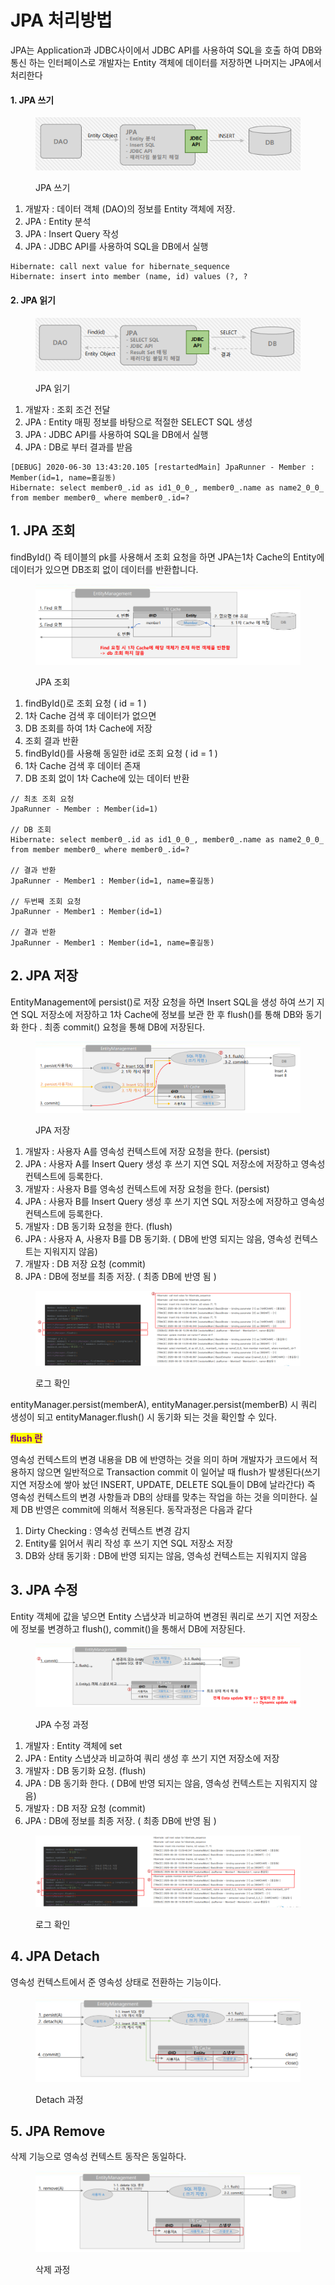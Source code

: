 # JPA 처리방법

JPA는 Application과 JDBC사이에서 JDBC API를 사용하여 SQL을 호출 하여 DB와 통신 하는 인터페이스로 개발자는 Entity 객체에 데이터를 저장하면 나머지는 JPA에서 처리한다

#### **1. JPA 쓰기**

<figure><img src="../../.gitbook/assets/image (103).png" alt=""><figcaption><p>JPA 쓰기</p></figcaption></figure>

1. 개발자 : 데이터 객체 (DAO)의 정보를 Entity 객체에 저장.
2. JPA : Entity 분석
3. JPA : Insert Query 작성
4. JPA : JDBC API를 사용하여 SQL을 DB에서 실행

```
Hibernate: call next value for hibernate_sequence
Hibernate: insert into member (name, id) values (?, ?
```

#### **2. JPA 읽기**

<figure><img src="../../.gitbook/assets/image (104).png" alt=""><figcaption><p>JPA 읽기</p></figcaption></figure>

1. 개발자 : 조회 조건 전달
2. JPA : Entity 매핑 정보를 바탕으로 적절한 SELECT SQL 생성
3. JPA : JDBC API를 사용하여 SQL을 DB에서 실행
4. JPA : DB로 부터 결과를 받음

```
[DEBUG] 2020-06-30 13:43:20.105 [restartedMain] JpaRunner - Member : Member(id=1, name=홍길동)
Hibernate: select member0_.id as id1_0_0_, member0_.name as name2_0_0_ from member member0_ where member0_.id=?
```

## **1. JPA 조회** <a href="#id-1-jpa" id="id-1-jpa"></a>

findById() 즉 테이블의 pk를 사용해서 조회 요청을 하면 JPA는1차 Cache의 Entity에 데이터가 있으면 DB조회 없이 데이터를 반환합니다.

<figure><img src="../../.gitbook/assets/image (105).png" alt=""><figcaption><p>JPA 조회</p></figcaption></figure>

1. findById()로 조회 요청 ( id = 1 )
2. 1차 Cache 검색 후 데이터가 없으면
3. DB 조회를 하여 1차 Cache에 저장
4. 조회 결과 반환
5. findById()를 사용해 동일한 id로 조회 요청 ( id = 1 )
6. 1차 Cache 검색 후 데이터 존재
7. DB 조회 없이 1차 Cache에 있는 데이터 반환

```
// 최초 조회 요청
JpaRunner - Member : Member(id=1)

// DB 조회
Hibernate: select member0_.id as id1_0_0_, member0_.name as name2_0_0_ from member member0_ where member0_.id=?

// 결과 반환 
JpaRunner - Member1 : Member(id=1, name=홍길동)

// 두번째 조회 요청
JpaRunner - Member1 : Member(id=1)

// 결과 반환 
JpaRunner - Member1 : Member(id=1, name=홍길동)

```

## **2. JPA 저장** <a href="#id-2-jpa" id="id-2-jpa"></a>

EntityManagement에 persist()로 저장 요청을 하면 Insert SQL을 생성 하여 쓰기 지연 SQL 저장소에 저장하고 1차 Cache에 정보를 보관 한 후 flush()를 통해 DB와 동기화 한다 . 최종 commit() 요청을 통해 DB에 저장된다.

<figure><img src="../../.gitbook/assets/image (106).png" alt=""><figcaption><p>JPA 저장</p></figcaption></figure>

1. 개발자 : 사용자 A를 영속성 컨텍스트에 저장 요청을 한다. (persist)
2. JPA : 사용자 A를 Insert Query 생성 후 쓰기 지연 SQL 저장소에 저장하고 영속성 컨텍스트에 등록한다.
3. 개발자 : 사용자 B를 영속성 컨텍스트에 저장 요청을 한다. (persist)
4. JPA : 사용자 B를 Insert Query 생성 후 쓰기 지연 SQL 저장소에 저장하고 영속성 컨텍스트에 등록한다.
5. 개발자 : DB 동기화 요청을 한다. (flush)
6. JPA : 사용자 A, 사용자 B를 DB 동기화. ( DB에 반영 되지는 않음, 영속성 컨텍스트는 지워지지 않음)
7. 개발자 : DB 저장 요청 (commit)
8. JPA : DB에 정보를 최종 저장. ( 최종 DB에 반영 됨 )

<figure><img src="../../.gitbook/assets/image (107).png" alt=""><figcaption><p>로그 확인</p></figcaption></figure>

entityManager.persist(memberA), entityManager.persist(memberB) 시 쿼리 생성이 되고 entityManager.flush() 시 동기화 되는 것을 확인할 수 있다.

<mark style="color:purple;">**flush 란**</mark>

영속성 컨텍스트의 변경 내용을 DB 에 반영하는 것을 의미 하며 개발자가 코드에서 적용하지 않으면 일반적으로 Transaction commit 이 일어날 때 flush가 발생된다(쓰기 지연 저장소에 쌓아 놨던 INSERT, UPDATE, DELETE SQL들이 DB에 날라간다) 즉 영속성 컨텍스트의 변경 사항들과 DB의 상태를 맞추는 작업을 하는 것을 의미한다. 실제 DB 반영은 commit에 의해서 적용된다. 동작과정은 다음과 같다

1. Dirty Checking : 영속성 컨텍스트 변경 감지
2. Entity룰 읽어서 쿼리 작성 후 쓰기 지연 SQL 저장소 저장
3. DB와 상태 동기화 : DB에 반영 되지는 않음, 영속성 컨텍스트는 지워지지 않음

## **3. JPA 수정** <a href="#id-3-jpa" id="id-3-jpa"></a>

Entity 객체에 값을 넣으면 Entity 스냅샷과 비교하여 변경된 쿼리로 쓰기 지연 저장소에 정보룰 변경하고 flush(), commit()을 통해서 DB에 저장된다.

<figure><img src="../../.gitbook/assets/image (108).png" alt=""><figcaption><p>JPA 수정 과정</p></figcaption></figure>

1. 개발자 : Entity 객체에 set
2. JPA : Entity 스냅샷과 비교하여 쿼리 생성 후 쓰기 지연 저장소에 저장
3. 개발자 : DB 동기화 요청. (flush)
4. JPA : DB 동기화 한다. ( DB에 반영 되지는 않음, 영속성 컨텍스트는 지워지지 않음)
5. 개발자 : DB 저장 요청 (commit)
6. JPA : DB에 정보를 최종 저장. ( 최종 DB에 반영 됨 )

<figure><img src="../../.gitbook/assets/image (109).png" alt=""><figcaption><p>로그 확인</p></figcaption></figure>

## **4. JPA Detach** <a href="#id-4-jpa-detach" id="id-4-jpa-detach"></a>

영속성 컨텍스트에서 준 영속성 상태로 전환하는 기능이다.

<figure><img src="../../.gitbook/assets/image (110).png" alt=""><figcaption><p>Detach 과정</p></figcaption></figure>

## **5. JPA Remove** <a href="#id-5-jpa-remove" id="id-5-jpa-remove"></a>

삭제 기능으로 영속성 컨텍스트 동작은 동일하다.

<figure><img src="../../.gitbook/assets/image (111).png" alt=""><figcaption><p>삭제 과정</p></figcaption></figure>
